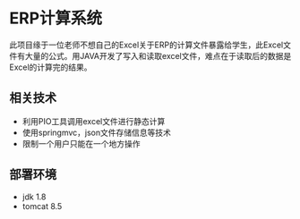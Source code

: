 # ERP计算系统
此项目缘于一位老师不想自己的Excel关于ERP的计算文件暴露给学生，此Excel文件有大量的公式。用JAVA开发了写入和读取excel文件，难点在于读取后的数据是Excel的计算完的结果。

## 相关技术
- 利用PIO工具调用excel文件进行静态计算
- 使用springmvc，json文件存储信息等技术 
- 限制一个用户只能在一个地方操作


## 部署环境
- jdk 1.8
- tomcat 8.5





